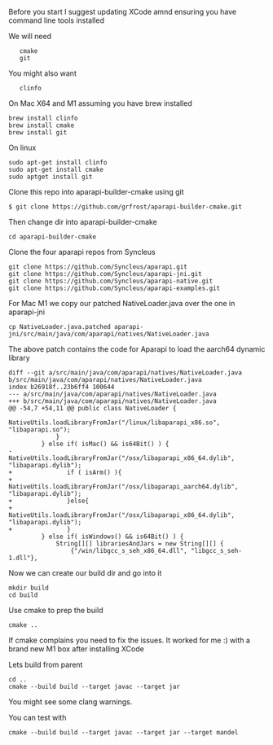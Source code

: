 Before you start I suggest updating XCode amnd ensuring you have command line tools installed

We will need
```
   cmake 
   git
```

You might also want
```
   clinfo
```

On Mac X64 and M1 assuming you have brew installed 
```
brew install clinfo
brew install cmake
brew install git
```

On linux

```
sudo apt-get install clinfo
sudo apt-get install cmake
sudo aptget install git
```

Clone this repo into aparapi-builder-cmake using git

```
$ git clone https://github.com/grfrost/aparapi-builder-cmake.git
```

Then change dir into aparapi-builder-cmake

```
cd aparapi-builder-cmake
```

Clone the four aparapi repos from Syncleus
```
git clone https://github.com/Syncleus/aparapi.git
git clone https://github.com/Syncleus/aparapi-jni.git
git clone https://github.com/Syncleus/aparapi-native.git
git clone https://github.com/Syncleus/aparapi-examples.git
```

For Mac M1 we copy our patched NativeLoader.java over the one in aparapi-jni

```
cp NativeLoader.java.patched aparapi-jni/src/main/java/com/aparapi/natives/NativeLoader.java
```

The above patch contains the code for Aparapi to load the aarch64 dynamic library
```
diff --git a/src/main/java/com/aparapi/natives/NativeLoader.java b/src/main/java/com/aparapi/natives/NativeLoader.java
index b26918f..23b6ff4 100644
--- a/src/main/java/com/aparapi/natives/NativeLoader.java
+++ b/src/main/java/com/aparapi/natives/NativeLoader.java
@@ -54,7 +54,11 @@ public class NativeLoader {
                     NativeUtils.loadLibraryFromJar("/linux/libaparapi_x86.so", "libaparapi.so");
             }
         } else if( isMac() && is64Bit() ) {
-            NativeUtils.loadLibraryFromJar("/osx/libaparapi_x86_64.dylib", "libaparapi.dylib");
+               if ( isArm() ){
+                    NativeUtils.loadLibraryFromJar("/osx/libaparapi_aarch64.dylib", "libaparapi.dylib");
+               }else{
+                    NativeUtils.loadLibraryFromJar("/osx/libaparapi_x86_64.dylib", "libaparapi.dylib");
+               }
         } else if( isWindows() && is64Bit() ) {
             String[][] librariesAndJars = new String[][] {
                 {"/win/libgcc_s_seh_x86_64.dll", "libgcc_s_seh-1.dll"},
```

Now we can create our build dir and go into it
 
```
mkdir build
cd build
```

Use cmake to prep the build
```
cmake ..
```

If cmake complains you need to fix the issues. It worked for me :) with a brand new M1 box after installing XCode 

Lets build from parent
```
cd ..
cmake --build build --target javac --target jar
```

You might see some clang warnings. 

You can test with 

```
cmake --build build --target javac --target jar --target mandel
```
